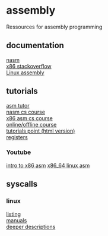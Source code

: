 # assembly
Ressources for assembly programming <br>

<h2>documentation</h2>
<a href="https://www.nasm.us/doc/nasmdoc0.html">nasm</a> <br>
<a href="https://stackoverflow.com/tags/x86/info">x86 stackoverflow</a> <br>
<a href="http://asm.sourceforge.net/">Linux assembly</a>

<h2>tutorials</h2>
<a href="https://asmtutor.com">asm tutor</a> <br>
<a href="https://cs.lmu.edu/~ray/notes/nasmtutorial/">nasm cs course</a> <br>
<a href="https://cs.lmu.edu/~ray/notes/x86assembly/">x86 asm cs course</a> <br>
<a href="https://pacman128.github.io/pcasm/">online/offline course</a> <br>
<a href="https://www.tutorialspoint.com/assembly_programming/assembly_file_management.htm">tutorials point (html version)</a> <br>
<a href="https://www.swansontec.com/sregisters.html">registers</a>

<h3>Youtube</h3>
<a href="https://www.youtube.com/playlist?list=PLmxT2pVYo5LB5EzTPZGfFN0c2GDiSXgQe">intro to x86 asm</a>
<a href="https://www.youtube.com/playlist?list=PLetF-YjXm-sCH6FrTz4AQhfH6INDQvQSn">x86_64 linux asm</a>

<h2>syscalls</h2>

<h3>linux</h3>
<a href="https://syscalls.w3challs.com/?arch=x86_64">listing</a> <br>
<a href="http://man7.org/linux/man-pages/man2/syscalls.2.html">manuals</a> <br>
<a href="http://linasm.sourceforge.net/docs/syscalls/">deeper descriptions</a> <br>

 
